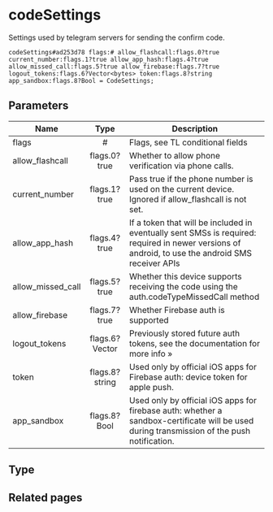 # codeSettings
Settings used by telegram servers for sending the confirm code.

```
codeSettings#ad253d78 flags:# allow_flashcall:flags.0?true current_number:flags.1?true allow_app_hash:flags.4?true allow_missed_call:flags.5?true allow_firebase:flags.7?true logout_tokens:flags.6?Vector<bytes> token:flags.8?string app_sandbox:flags.8?Bool = CodeSettings;
```

## Parameters
| Name | Type | Description |
| ---- | :----: | ----------- |
| flags | # | Flags, see TL conditional fields |
| allow_flashcall | flags.0?true | Whether to allow phone verification via phone calls. |
| current_number | flags.1?true | Pass true if the phone number is used on the current device. Ignored if allow_flashcall is not set. |
| allow_app_hash | flags.4?true | If a token that will be included in eventually sent SMSs is required: required in newer versions of android, to use the android SMS receiver APIs |
| allow_missed_call | flags.5?true | Whether this device supports receiving the code using the auth.codeTypeMissedCall method |
| allow_firebase | flags.7?true | Whether Firebase auth is supported |
| logout_tokens | flags.6?Vector<bytes> | Previously stored future auth tokens, see the documentation for more info » |
| token | flags.8?string | Used only by official iOS apps for Firebase auth: device token for apple push. |
| app_sandbox | flags.8?Bool | Used only by official iOS apps for firebase auth: whether a sandbox-certificate will be used during transmission of the push notification. |


## Type


## Related pages
